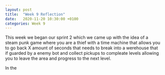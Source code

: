 ```yaml
---
layout: post
title:  "Week 9 Reflection"
date:   2020-11-20 10:30:00 +0100
categories: Week 9
---
```


This week we began our sprint 2 which we came up with the idea of a steam punk game where you are a thief with a time machine that allows you to go back X amount of seconds that needs to break into a werehouse that if guarded by a enemy bot and collect pickups to compleate levels allowing you to leave the area and progress to the next level.

In the 
